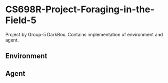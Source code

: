 # CS698R-Project-Foraging-in-the-Field-5

Project by Group-5 DarkBox. Contains implementation of environment and agent.

## Environment

## Agent
